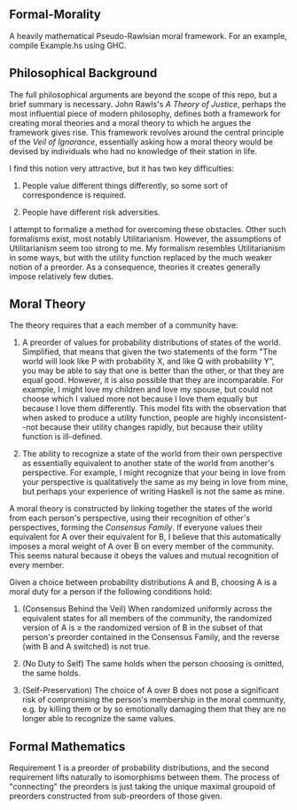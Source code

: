 Formal-Morality
---------------

A heavily mathematical Pseudo-Rawlsian moral framework. For an example, compile Example.hs using GHC.

## Philosophical Background

The full philosophical arguments are beyond the scope of this repo, but a brief summary is necessary.
John Rawls's *A Theory of Justice*, perhaps the most influential piece of modern philosophy,
defines both a framework for creating moral theories and 
a moral theory to which he argues the framework gives rise.
This framework revolves around the central principle of the *Veil of Ignorance*, essentially asking
how a moral theory would be devised by individuals who had no knowledge of their station in life.

I find this notion very attractive, but it has two key difficulties:

1. People value different things differently, so some sort of correspondence is required.

2. People have different risk adversities.

I attempt to formalize a method for overcoming these obstacles.
Other such formalisms exist, most notably Utilitarianism. However, the assumptions of Utilitarianism
seem too strong to me. My formalism resembles Utilitarianism in some ways, but with the utility
function replaced by the much weaker notion of a preorder.
As a consequence, theories it creates generally impose relatively few duties.

## Moral Theory

The theory requires that a each member of a community have:

1. A preorder of values for probability distributions of states of the world. 
Simplified, that means that given the two statements of the form 
"The world will look like P with probability X, and like Q with probability Y",
you may be able to say that one is better than the other, or that they are equal good.
However, it is also possible that they are incomparable.
For example, I might love my children and love my spouse, but could not choose which I valued more not
because I love them equally but because I love them differently.
This model fits with the observation that when asked to produce a utility function,
people are highly inconsistent--not because their utility changes rapidly, but because their utility
function is ill-defined.

2. The ability to recognize a state of the world from their own perspective as essentially
equivalent to another state of the world from another's perspective. For example, I might recognize that
your being in love from your perspective is qualitatively the same as my being in love from mine,
but perhaps your experience of writing Haskell is not the same as mine.

A moral theory is constructed by linking together the states of the world from each person's perspective,
using their recognition of other's perspectives, forming the *Consensus Family*. 
If everyone values their equivalent for A over their
equivalent for B, I believe that this automatically imposes a moral weight of A over B on 
every member of the community. This seems natural because it obeys the values and mutual recognition
of every member.

Given a choice between probability distributions A and B, choosing A is a moral duty for a person
if the following conditions hold:

1. (Consensus Behind the Veil) When randomized uniformly across the equivalent states for all members 
of the community, the randomized version of A is ≥ the randomized version of B in the subset
of that person's preorder contained in the Consensus Family, and the reverse (with B and A switched) is not true.

2. (No Duty to Self) The same holds when the person choosing is omitted, the same holds.

3. (Self-Preservation) The choice of A over B does not pose a significant risk of compromising the person's
membership in the moral community, e.g. by killing them or by so emotionally damaging them that they
are no longer able to recognize the same values.

## Formal Mathematics

Requirement 1 is a preorder of probability distributions, and the second requirement lifts
naturally to isomorphisms between them.
The process of "connecting" the preorders is just taking the unique maximal groupoid of preorders
constructed from sub-preorders of those given.
